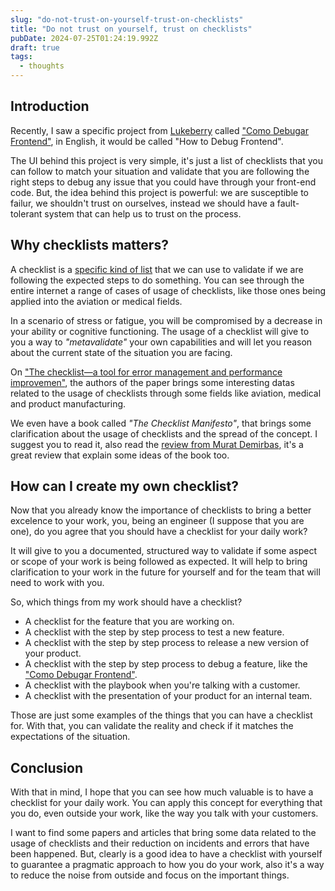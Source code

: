 ```yaml
---
slug: "do-not-trust-on-yourself-trust-on-checklists"
title: "Do not trust on yourself, trust on checklists"
pubDate: 2024-07-25T01:24:19.992Z
draft: true
tags:
  - thoughts
---
```


## Introduction

Recently, I saw a specific project from [Lukeberry](https://x.com/LukeberryPi) called ["Como Debugar Frontend"](https://como-debugar-frontend.vercel.app/), in English, it would be called "How to Debug Frontend".

The UI behind this project is very simple, it's just a list of checklists that you can follow to match your situation
and validate that you are following the right steps to debug any issue that you could have through your front-end code.
But, the idea behind this project is powerful: we are susceptible to failur, we shouldn't trust on ourselves, instead
we should have a fault-tolerant system that can help us to trust on the process.

## Why checklists matters?

A checklist is a [specific kind of list](https://noghartt.dev/blog/the-awesomeness-of-lists) that we can use to validate if we are following the expected steps to do something.
You can see through the entire internet a range of cases of usage of checklists, like those ones being applied into the
aviation or medical fields.

In a scenario of stress or fatigue, you will be compromised by a decrease in your ability or cognitive functioning. The
usage of a checklist will give to you a way to _"metavalidate"_ your own capabilities and will let you reason about the
current state of the situation you are facing.

On ["The checklist—a tool for error management and performance improvemen"](https://www.ucl.ac.uk/anaesthesia/sites/anaesthesia/files/hales-2006.pdf), the authors of the paper brings some interesting datas related to the
usage of checklists through some fields like aviation, medical and product manufacturing.

We even have a book called _"The Checklist Manifesto"_, that brings some clarification about the usage of checklists and the
spread of the concept. I suggest you to read it, also read the [review from Murat Demirbas](http://muratbuffalo.blogspot.com/2024/01/the-checklist-manifesto-dr-atul-gawande.html), it's a great review that explain some ideas of the book too.

## How can I create my own checklist?

Now that you already know the importance of checklists to bring a better excelence to your work, you, being an engineer (I suppose that you are one), do you agree that you should have a checklist for your daily work?

It will give to you a documented, structured way to validate if some aspect or scope of your work is being followed as expected.
It will help to bring clarification to your work in the future for yourself and for the team that will need to work with you.

So, which things from my work should have a checklist?

- A checklist for the feature that you are working on.
- A checklist with the step by step process to test a new feature.
- A checklist with the step by step process to release a new version of your product.
- A checklist with the step by step process to debug a feature, like the ["Como Debugar Frontend"](https://como-debugar-frontend.vercel.app/).
- A checklist with the playbook when you're talking with a customer.
- A checklist with the presentation of your product for an internal team.

Those are just some examples of the things that you can have a checklist for. With that, you can validate
the reality and check if it matches the expectations of the situation.

## Conclusion

With that in mind, I hope that you can see how much valuable is to have a checklist for your daily work.
You can apply this concept for everything that you do, even outside your work, like the way you talk with your customers.

I want to find some papers and articles that bring some data related to the usage of checklists and their reduction
on incidents and errors that have been happened. But, clearly is a good idea to have a checklist with yourself to guarantee
a pragmatic approach to how you do your work, also it's a way to reduce the noise from outside and focus on the important things.
